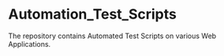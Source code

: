# Automation_Test_Scripts
The repository contains Automated Test Scripts on various Web Applications.
